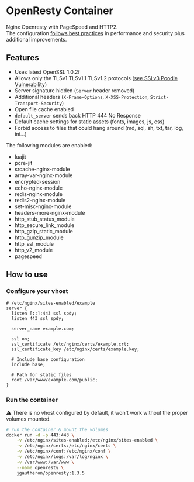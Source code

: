 OpenResty Container
===============

Nginx Openresty with PageSpeed and HTTP2.  
The configuration [follows best practices](https://github.com/h5bp/server-configs-nginx/) in performance and security plus additional improvements.

## Features

- Uses latest OpenSSL 1.0.2f
- Allows only the TLSv1 TLSv1.1 TLSv1.2 protocols ([see SSLv3 Poodle Vulnerability](https://www.us-cert.gov/ncas/alerts/TA14-290A))
- Server signature hidden (`Server` header removed)
- Additional headers (`X-Frame-Options`, `X-XSS-Protection`, `Strict-Transport-Security`)
- Open file cache enabled
- `default_server` sends back HTTP 444 No Response
- Default cache settings for static assets (fonts, images, js, css)
- Forbid access to files that could hang around (md, sql, sh, txt, tar, log, ini...)

The following modules are enabled:

- luajit
- pcre-jit
- srcache-nginx-module
- array-var-nginx-module
- encrypted-session
- echo-nginx-module
- redis-nginx-module
- redis2-nginx-module
- set-misc-nginx-module
- headers-more-nginx-module
- http_stub_status_module
- http_secure_link_module
- http_gzip_static_module
- http_gunzip_module
- http_ssl_module
- http_v2_module
- pagespeed

## How to use

### Configure your vhost

```nginx
# /etc/nginx/sites-enabled/example
server {
  listen [::]:443 ssl spdy;
  listen 443 ssl spdy;

  server_name example.com;

  ssl on;
  ssl_certificate /etc/nginx/certs/example.crt;
  ssl_certificate_key /etc/nginx/certs/example.key;

  # Include base configuration
  include base;

  # Path for static files
  root /var/www/example.com/public;
}
```

### Run the container
:warning: There is no vhost configured by default, it won't work without the proper volumes mounted.

```bash
# run the container & mount the volumes
docker run -d -p 443:443 \
    -v /etc/nginx/sites-enabled:/etc/nginx/sites-enabled \
    -v /etc/nginx/certs:/etc/nginx/certs \
    -v /etc/nginx/conf:/etc/nginx/conf \
    -v /etc/nginx/logs:/var/log/nginx \
    -v /var/www:/var/www \
    --name openresty \
    jgautheron/openresty:1.3.5
```
